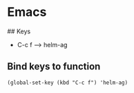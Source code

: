 # Emacs

## Keys

* C-c f   -->   helm-ag



## Bind keys to function

```
(global-set-key (kbd "C-c f") 'helm-ag) 
```

